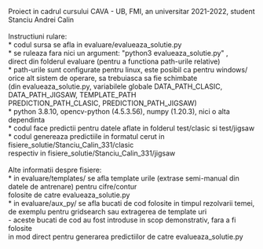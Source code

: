 Proiect in cadrul cursului CAVA - UB, FMI, an universitar 2021-2022, student Stanciu Andrei Calin </br>
</br>
Instructiuni rulare:</br>
    * codul sursa se afla in evaluare/evalueaza_solutie.py</br>
    * se ruleaza fara nici un argument: "python3 evalueaza_solutie.py" , </br>
        direct din folderul evaluare (pentru a functiona path-urile relative)</br>
    * path-urile sunt configurate pentru linux, este posibil ca pentru windows/ orice alt sistem de operare, sa trebuiasca sa fie schimbate </br>
        (din evalueaza_solutie.py, variabilele globale DATA_PATH_CLASIC, DATA_PATH_JIGSAW, TEMPLATE_PATH</br>
                                                        PREDICTION_PATH_CLASIC, PREDICTION_PATH_JIGSAW)</br>
    * python 3.8.10, opencv-python (4.5.3.56), numpy (1.20.3), nici o alta dependinta</br>
    * codul face predictii pentru datele aflate in folderul test/clasic si test/jigsaw</br>
    * codul genereaza predictiile in formatul cerut in fisiere_solutie/Stanciu_Calin_331/clasic </br>
       respectiv in fisiere_solutie/Stanciu_Calin_331/jigsaw </br>
</br>
Alte informatii despre fisiere:</br>
    * in evaluare/templates/ se afla template urile (extrase semi-manual din datele de antrenare) pentru cifre/contur   </br>
       folosite de catre evalueaza_solutie.py</br>
    * in evaluare/aux_py/ se afla bucati de cod folosite in timpul rezolvarii temei, </br>
       de exemplu pentru gridsearch sau extragerea de template uri </br>
       - aceste bucati de cod au fost introduse in scop demonstrativ, fara a fi folosite </br>
        	in mod direct pentru generarea predictiilor de catre evalueaza_solutie.py</br>
